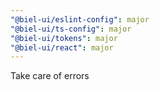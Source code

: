 ```yaml
---
"@biel-ui/eslint-config": major
"@biel-ui/ts-config": major
"@biel-ui/tokens": major
"@biel-ui/react": major
---
```


Take care of errors
